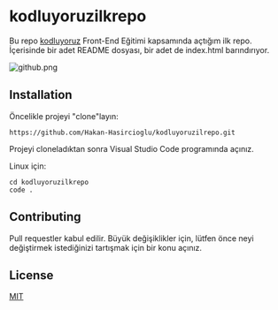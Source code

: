 # kodluyoruzilkrepo

Bu repo [kodluyoruz](https://kodluyoruz.org/tr/kodluyoruz/) Front-End Eğitimi kapsamında açtığım ilk repo. İçerisinde bir adet README dosyası, bir adet de index.html barındırıyor.

![github.png](figures/Adsız.png)

## Installation

Öncelikle projeyi "clone"layın:
```
https://github.com/Hakan-Hasircioglu/kodluyoruzilrepo.git
```



Projeyi cloneladıktan sonra Visual Studio Code programında açınız.

Linux için:
```
cd kodluyoruzilkrepo
code .
```

## Contributing
Pull requestler kabul edilir. Büyük değişiklikler için, lütfen önce neyi değiştirmek istediğinizi tartışmak için bir konu açınız.

## License
[MIT](https://choosealicense.com/licenses/mit/)